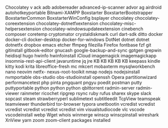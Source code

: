 Chocolatey v
ack 
adb 
adobereader 
advanced-ip-scanner 
advor 
ag 
airdroid 
autohotkeyportable 
Bitnami-XAMPP 
Boxstarter 
BoxstarterBootstrapper 
BoxstarterCommon 
BoxstarterWinConfig 
bsplayer 
chocolatey 
chocolatey-coreextension 
chocolatey-dotnetfxextension 
chocolatey-misc-helpersextension 
chocolatey-windowsupdateextension 
cinebench 
composer 
coretemp 
cryptomator 
crystaldiskmark 
curl 
dart-sdk 
ditto 
docker 
docker-cli 
docker-desktop 
docker-for-windows 
DotNet 
dotnet 
dotnet 
dotnetfx 
dropbox 
emacs 
etcher 
ffmpeg 
filezilla 
Firefox 
fontbase 
fzf 
git 
gitinstall 
gitbook-editor 
gnucash 
google-backup-and-sync 
gptgen 
grepwin 
heidisql 
hugo 
hwinfo 
hwinfoinstall 
iCloud 
imagemagick 
imagemagickapp 
insomnia-rest-api-client 
javaruntime 
jq 
jre 
KB 
KB 
KB 
KB 
KB 
keepass 
kindle 
kitty 
kodi 
krita 
libreoffice-fresh 
mc 
mkcert 
mobaxterm 
mysqlworkbench 
nano 
neovim 
netfx- 
nexus-root-toolkit 
nmap 
nodejs 
nodejsinstall 
nvmportable 
obs-studio 
obs-studioinstall 
openssh 
Opera 
partitionwizard 
performancetest 
php 
pinta 
pngquant 
pngyu 
poedit 
postman 
putty 
puttyportable 
python 
python 
python 
qbittorrent 
radmin-server 
radmin-viewer 
rainmeter 
ricochet 
ripgrep 
rsync 
ruby 
rufus 
sharex 
skype 
slack 
sopcast 
steam 
strawberryperl 
sublimetext 
subtitleedit 
TcpView 
teamspeak 
teamviewer 
thunderbird 
tor-browser 
typora 
unetbootin 
vcredist 
vcredist 
vcredist 
vcredist 
vcredist 
vcredist 
vim 
visualstudiocode 
vlc 
vscode 
vscodeinstall 
webp 
Wget 
whois 
winmerge 
winscp 
winscpinstall 
wireshark 
XnView 
yarn 
zoom 
zoom-client 
 packages installed

